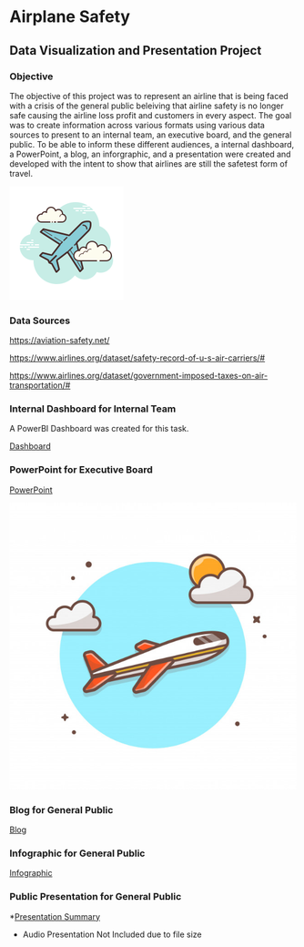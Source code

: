 # Airplane Safety

## Data Visualization and Presentation Project 

### Objective

The objective of this project was to represent an airline that is being faced with a crisis of the general public beleiving that airline safety is no longer safe causing the airline loss profit and customers in every aspect. The goal was to create information across various formats using various data sources to present to an internal team, an executive board, and the general public. To be able to inform these different audiences, a internal dashboard, a PowerPoint, a blog, an inforgraphic, and a presentation were created and developed with the intent to show that airlines are still the safetest form of travel. 

![Airplane Icon](https://github.com/gabriel-valenzuela/gabriel-valenzuela.github.io/blob/master/images/AirplaneIcon2.png)

### Data Sources

https://aviation-safety.net/

https://www.airlines.org/dataset/safety-record-of-u-s-air-carriers/# 

https://www.airlines.org/dataset/government-imposed-taxes-on-air-transportation/#

### Internal Dashboard for Internal Team

A PowerBI Dashboard was created for this task. 

[Dashboard](https://github.com/gabriel-valenzuela/Valenzuela_Gabriel_DSC640/blob/master/Project/Task%201/Airline_Dashboard_Task1.pbix)

### PowerPoint for Executive Board

[PowerPoint](https://github.com/gabriel-valenzuela/Valenzuela_Gabriel_DSC640/blob/master/Task%202/Task%202_Executive%20Summary.pptx)

![Airline Taking Off](https://github.com/gabriel-valenzuela/gabriel-valenzuela.github.io/blob/master/images/AirplaneSafety.jpg)

### Blog for General Public

[Blog](https://airlinesafetydsc640gabrielvalenzuela.blogspot.com/)

### Infographic for General Public

[Infographic](https://github.com/gabriel-valenzuela/Valenzuela_Gabriel_DSC640/blob/master/Task%204/InfoGraphic_Task4.pdf)

### Public Presentation for General Public

*[Presentation Summary](https://github.com/gabriel-valenzuela/Valenzuela_Gabriel_DSC640/blob/master/Task%205/Task5_Summary.docx)

* Audio Presentation Not Included due to file size
